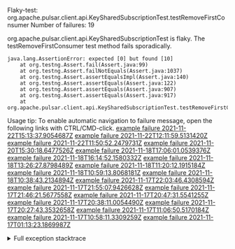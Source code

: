         
Flaky-test: org.apache.pulsar.client.api.KeySharedSubscriptionTest.testRemoveFirstConsumer
Number of failures: 19

org.apache.pulsar.client.api.KeySharedSubscriptionTest is flaky. The testRemoveFirstConsumer test method fails sporadically.

```
java.lang.AssertionError: expected [0] but found [10]
	at org.testng.Assert.fail(Assert.java:99)
	at org.testng.Assert.failNotEquals(Assert.java:1037)
	at org.testng.Assert.assertEqualsImpl(Assert.java:140)
	at org.testng.Assert.assertEquals(Assert.java:122)
	at org.testng.Assert.assertEquals(Assert.java:907)
	at org.testng.Assert.assertEquals(Assert.java:917)
	at org.apache.pulsar.client.api.KeySharedSubscriptionTest.testRemoveFirstConsumer(KeySharedSubscriptionTest.java:698)
```

Usage tip: To enable automatic navigation to failure message, open the following links with CTRL/CMD-click.
[example failure 2021-11-22T15:13:37.9054687Z](https://github.com/apache/pulsar/runs/4287950608?check_suite_focus=true?check_suite_focus=true#step:9:4610)
[example failure 2021-11-22T12:11:59.5131420Z](https://github.com/apache/pulsar/runs/4285766977?check_suite_focus=true?check_suite_focus=true#step:9:6226)
[example failure 2021-11-22T11:50:52.2479731Z](https://github.com/apache/pulsar/runs/4285766977?check_suite_focus=true?check_suite_focus=true#step:9:4589)
[example failure 2021-11-20T15:30:18.6477526Z](https://github.com/apache/pulsar/runs/4273842509?check_suite_focus=true?check_suite_focus=true#step:9:1358)
[example failure 2021-11-18T17:06:01.0539376Z](https://github.com/apache/pulsar/runs/4253966591?check_suite_focus=true?check_suite_focus=true#step:9:3170)
[example failure 2021-11-18T16:14:52.1580332Z](https://github.com/apache/pulsar/runs/4253422122?check_suite_focus=true?check_suite_focus=true#step:9:5404)
[example failure 2021-11-18T13:26:27.8798489Z](https://github.com/apache/pulsar/runs/4251567744?check_suite_focus=true?check_suite_focus=true#step:9:1522)
[example failure 2021-11-18T11:20:12.1915184Z](https://github.com/apache/pulsar/runs/4249768965?check_suite_focus=true?check_suite_focus=true#step:9:4624)
[example failure 2021-11-18T10:59:13.8068181Z](https://github.com/apache/pulsar/runs/4249768965?check_suite_focus=true?check_suite_focus=true#step:9:2989)
[example failure 2021-11-18T10:38:43.2134894Z](https://github.com/apache/pulsar/runs/4249768965?check_suite_focus=true?check_suite_focus=true#step:9:1354)
[example failure 2021-11-17T22:03:46.4308594Z](https://github.com/apache/pulsar/runs/4243960241?check_suite_focus=true?check_suite_focus=true#step:9:2773)
[example failure 2021-11-17T21:55:07.9426628Z](https://github.com/apache/pulsar/runs/4243960241?check_suite_focus=true?check_suite_focus=true#step:9:1948)
[example failure 2021-11-17T21:46:21.5677558Z](https://github.com/apache/pulsar/runs/4243960241?check_suite_focus=true?check_suite_focus=true#step:9:1123)
[example failure 2021-11-17T20:47:31.5541255Z](https://github.com/apache/pulsar/runs/4243174441?check_suite_focus=true?check_suite_focus=true#step:9:2680)
[example failure 2021-11-17T20:38:11.0054490Z](https://github.com/apache/pulsar/runs/4243174441?check_suite_focus=true?check_suite_focus=true#step:9:1855)
[example failure 2021-11-17T20:27:43.3532658Z](https://github.com/apache/pulsar/runs/4243174441?check_suite_focus=true?check_suite_focus=true#step:9:1030)
[example failure 2021-11-17T11:06:50.5170184Z](https://github.com/apache/pulsar/runs/4236580815?check_suite_focus=true?check_suite_focus=true#step:9:2676)
[example failure 2021-11-17T10:58:11.3309259Z](https://github.com/apache/pulsar/runs/4236580815?check_suite_focus=true?check_suite_focus=true#step:9:1851)
[example failure 2021-11-17T01:13:23.1869987Z](https://github.com/apache/pulsar/runs/4232476879?check_suite_focus=true?check_suite_focus=true#step:9:1103)


<details>
<summary>Full exception stacktrace</summary>
<code><pre>
java.lang.AssertionError: expected [0] but found [10]
	at org.testng.Assert.fail(Assert.java:99)
	at org.testng.Assert.failNotEquals(Assert.java:1037)
	at org.testng.Assert.assertEqualsImpl(Assert.java:140)
	at org.testng.Assert.assertEquals(Assert.java:122)
	at org.testng.Assert.assertEquals(Assert.java:907)
	at org.testng.Assert.assertEquals(Assert.java:917)
	at org.apache.pulsar.client.api.KeySharedSubscriptionTest.testRemoveFirstConsumer(KeySharedSubscriptionTest.java:698)
	at java.base/jdk.internal.reflect.NativeMethodAccessorImpl.invoke0(Native Method)
	at java.base/jdk.internal.reflect.NativeMethodAccessorImpl.invoke(NativeMethodAccessorImpl.java:62)
	at java.base/jdk.internal.reflect.DelegatingMethodAccessorImpl.invoke(DelegatingMethodAccessorImpl.java:43)
	at java.base/java.lang.reflect.Method.invoke(Method.java:566)
	at org.testng.internal.MethodInvocationHelper.invokeMethod(MethodInvocationHelper.java:132)
	at org.testng.internal.InvokeMethodRunnable.runOne(InvokeMethodRunnable.java:45)
	at org.testng.internal.InvokeMethodRunnable.call(InvokeMethodRunnable.java:73)
	at org.testng.internal.InvokeMethodRunnable.call(InvokeMethodRunnable.java:11)
	at java.base/java.util.concurrent.FutureTask.run(FutureTask.java:264)
	at java.base/java.util.concurrent.ThreadPoolExecutor.runWorker(ThreadPoolExecutor.java:1128)
	at java.base/java.util.concurrent.ThreadPoolExecutor$Worker.run(ThreadPoolExecutor.java:628)
	at java.base/java.lang.Thread.run(Thread.java:829)

</pre></code>
</details>

